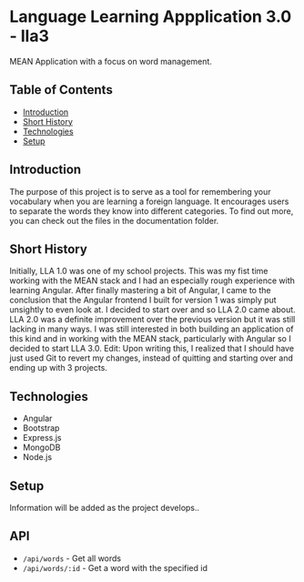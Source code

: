 # Language Learning Appplication 3.0 - lla3
MEAN Application with a focus on word management.

## Table of Contents
* [Introduction](#introduction)
* [Short History](#short-history)
* [Technologies](#technologies)
* [Setup](#setup)

## Introduction 
The purpose of this project is to serve as a tool for remembering your vocabulary when you are learning a foreign language. It encourages users to separate the words they know into different categories. To find out more, you can check out the files in the documentation folder.

## Short History 
Initially, LLA 1.0 was one of my school projects. This was my fist time working with the MEAN stack and I had an especially rough experience with learning Angular. After finally mastering a bit of Angular, I came to the conclusion that the Angular frontend I built for version 1 was simply put unsightly to even look at. I decided to start over and so LLA 2.0 came about. LLA 2.0 was a definite improvement over the previous version but it was still lacking in many ways. I was still interested in both building an application of this kind and in working with the MEAN stack, particularly with Angular so I decided to start LLA 3.0. 
Edit: Upon writing this, I realized that I should have just used Git to revert my changes, instead of quitting and starting over and ending up with 3 projects. 

## Technologies 
* Angular
* Bootstrap
* Express.js 
* MongoDB 
* Node.js


## Setup 
Information will be added as the project develops..

## API 
- `/api/words` - Get all words 
- `/api/words/:id` - Get a word with the specified id 